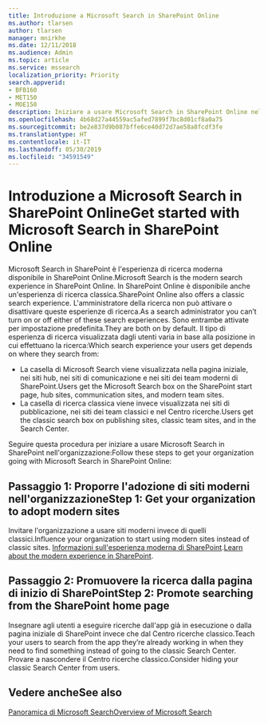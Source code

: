 ```yaml
---
title: Introduzione a Microsoft Search in SharePoint Online
ms.author: tlarsen
author: tlarsen
manager: mnirkhe
ms.date: 12/11/2018
ms.audience: Admin
ms.topic: article
ms.service: mssearch
localization_priority: Priority
search.appverid:
- BFB160
- MET150
- MOE150
description: Iniziare a usare Microsoft Search in SharePoint Online nell'organizzazione
ms.openlocfilehash: 4b68d27a44559ac5afed7899f7bc8d01cf8a0a75
ms.sourcegitcommit: be2e837d9b087bffe6ce40d72d7ae58a8fcdf3fe
ms.translationtype: HT
ms.contentlocale: it-IT
ms.lasthandoff: 05/30/2019
ms.locfileid: "34591549"
---
```

# <a name="get-started-with-microsoft-search-in-sharepoint-online"></a><span data-ttu-id="b594d-103">Introduzione a Microsoft Search in SharePoint Online</span><span class="sxs-lookup"><span data-stu-id="b594d-103">Get started with Microsoft Search in SharePoint Online</span></span>

<span data-ttu-id="b594d-104">Microsoft Search in SharePoint è l'esperienza di ricerca moderna disponibile in SharePoint Online.</span><span class="sxs-lookup"><span data-stu-id="b594d-104">Microsoft Search is the modern search experience in SharePoint Online.</span></span> <span data-ttu-id="b594d-105">In SharePoint Online è disponibile anche un'esperienza di ricerca classica.</span><span class="sxs-lookup"><span data-stu-id="b594d-105">SharePoint Online also offers a classic search experience.</span></span> <span data-ttu-id="b594d-106">L'amministratore della ricerca non può attivare o disattivare queste esperienze di ricerca.</span><span class="sxs-lookup"><span data-stu-id="b594d-106">As a search administrator you can’t turn on or off either of these search experiences.</span></span> <span data-ttu-id="b594d-107">Sono entrambe attivate per impostazione predefinita.</span><span class="sxs-lookup"><span data-stu-id="b594d-107">They are both on by default.</span></span> <span data-ttu-id="b594d-108">Il tipo di esperienza di ricerca visualizzata dagli utenti varia in base alla posizione in cui effettuano la ricerca:</span><span class="sxs-lookup"><span data-stu-id="b594d-108">Which search experience your users get depends on where they search from:</span></span>

- <span data-ttu-id="b594d-109">La casella di Microsoft Search viene visualizzata nella pagina iniziale, nei siti hub, nei siti di comunicazione e nei siti dei team moderni di SharePoint.</span><span class="sxs-lookup"><span data-stu-id="b594d-109">Users get the Microsoft Search box on the SharePoint start page, hub sites, communication sites, and modern team sites.</span></span>
- <span data-ttu-id="b594d-110">La casella di ricerca classica viene invece visualizzata nei siti di pubblicazione, nei siti dei team classici e nel Centro ricerche.</span><span class="sxs-lookup"><span data-stu-id="b594d-110">Users get the classic search box on publishing sites, classic team sites, and in the Search Center.</span></span>

<span data-ttu-id="b594d-111">Seguire questa procedura per iniziare a usare Microsoft Search in SharePoint nell'organizzazione:</span><span class="sxs-lookup"><span data-stu-id="b594d-111">Follow these steps to get your organization going with Microsoft Search in SharePoint Online:</span></span>
## <a name="step-1-get-your-organization-to-adopt-modern-sites"></a><span data-ttu-id="b594d-112">Passaggio 1: Proporre l'adozione di siti moderni nell'organizzazione</span><span class="sxs-lookup"><span data-stu-id="b594d-112">Step 1: Get your organization to adopt modern sites</span></span>
<span data-ttu-id="b594d-113">Invitare l'organizzazione a usare siti moderni invece di quelli classici.</span><span class="sxs-lookup"><span data-stu-id="b594d-113">Influence your organization to start using modern sites instead of classic sites.</span></span> <span data-ttu-id="b594d-114">[Informazioni sull'esperienza moderna di SharePoint](https://support.office.com/article/SharePoint-classic-and-modern-experiences-5725c103-505d-4a6e-9350-300d3ec7d73f).</span><span class="sxs-lookup"><span data-stu-id="b594d-114">[Learn about the modern experience in SharePoint](https://support.office.com/article/SharePoint-classic-and-modern-experiences-5725c103-505d-4a6e-9350-300d3ec7d73f).</span></span>

## <a name="step-2-promote-searching-from-the-sharepoint-start-page"></a><span data-ttu-id="b594d-115">Passaggio 2: Promuovere la ricerca dalla pagina di inizio di SharePoint</span><span class="sxs-lookup"><span data-stu-id="b594d-115">Step 2: Promote searching from the SharePoint home page</span></span>
<span data-ttu-id="b594d-116">Insegnare agli utenti a eseguire ricerche dall'app già in esecuzione o dalla pagina iniziale di SharePoint invece che dal Centro ricerche classico.</span><span class="sxs-lookup"><span data-stu-id="b594d-116">Teach your users to search from the app they’re already working in when they need to find something instead of going to the classic Search Center.</span></span> <span data-ttu-id="b594d-117">Provare a nascondere il Centro ricerche classico.</span><span class="sxs-lookup"><span data-stu-id="b594d-117">Consider hiding your classic Search Center from users.</span></span>

## <a name="see-also"></a><span data-ttu-id="b594d-118">Vedere anche</span><span class="sxs-lookup"><span data-stu-id="b594d-118">See also</span></span>
[<span data-ttu-id="b594d-119">Panoramica di Microsoft Search</span><span class="sxs-lookup"><span data-stu-id="b594d-119">Overview of Microsoft Search</span></span>](overview-microsoft-search.md)